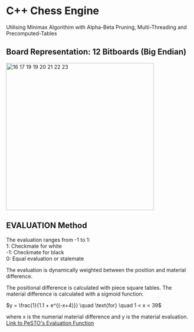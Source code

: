 # C++ Chess Engine
Utilising Minimax Algorithim with Alpha-Beta Pruning, Multi-Threading and Precomputed-Tables

## Board Representation: 12 Bitboards (Big Endian)
<img width="400" alt="16 17 19 19 20 21 22 23" src="https://github.com/user-attachments/assets/7f730726-ab3c-40e6-a5d7-85deac51db99">

## EVALUATION Method  
The evaluation ranges from -1 to 1:  
1: Checkmate for white  
-1: Checkmate for black  
0: Equal evaluation or stalemate  

The evaluation is dynamically weighted between the position and material difference.

The positional difference is calculated with piece square tables. The material difference is calculated with a sigmoid function:  

$y = \frac{1}{1.1 + e^{(-x+4)}} \quad \text{for} \quad 1 < x < 39$

where x is the numerial material difference and y is the material evaluation.  
[Link to PeSTO's Evaluation Function](https://www.chessprogramming.org/PeSTO%27s_Evaluation_Function)

